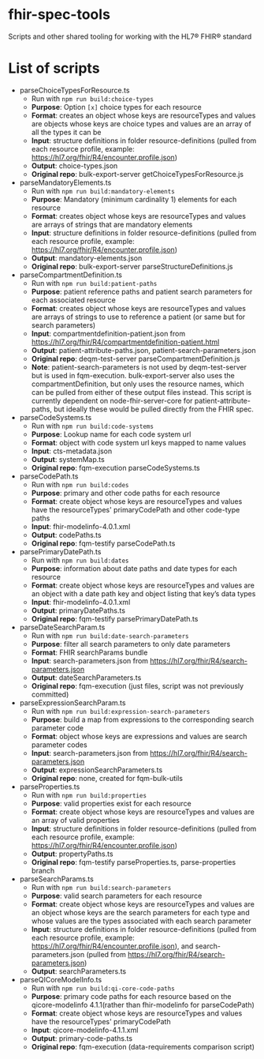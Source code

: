 # fhir-spec-tools

Scripts and other shared tooling for working with the HL7® FHIR® standard

# List of scripts

- parseChoiceTypesForResource.ts
  - Run with `npm run build:choice-types`
  - **Purpose**: Option `[x]` choice types for each resource
  - **Format**: creates an object whose keys are resourceTypes and values are objects whose keys are choice types and values are an array of all the types it can be
  - **Input**: structure definitions in folder resource-definitions (pulled from each resource profile, example: https://hl7.org/fhir/R4/encounter.profile.json)
  - **Output**: choice-types.json
  - **Original repo**: bulk-export-server getChoiceTypesForResource.js
- parseMandatoryElements.ts
  - Run with `npm run build:mandatory-elements`
  - **Purpose**: Mandatory (minimum cardinality 1) elements for each resource
  - **Format**: creates object whose keys are resourceTypes and values are arrays of strings that are mandatory elements
  - **Input**: structure definitions in folder resource-definitions (pulled from each resource profile, example: https://hl7.org/fhir/R4/encounter.profile.json)
  - **Output**: mandatory-elements.json
  - **Original repo**: bulk-export-server parseStructureDefinitions.js
- parseCompartmentDefinition.ts
  - Run with `npm run build:patient-paths`
  - **Purpose**: patient reference paths and patient search parameters for each associated resource
  - **Format**: creates object whose keys are resourceTypes and values are arrays of strings to use to reference a patient (or same but for search parameters)
  - **Input**: compartmentdefinition-patient.json from https://hl7.org/fhir/R4/compartmentdefinition-patient.html
  - **Output**: patient-attribute-paths.json, patient-search-parameters.json
  - **Original repo**: deqm-test-server parseCompartmentDefinition.js
  - **Note**: patient-search-parameters is not used by deqm-test-server but is used in fqm-execution. bulk-export-server also uses the compartmentDefinition, but only uses the resource names, which can be pulled from either of these output files instead. This script is currently dependent on node-fhir-server-core for patient-attribute-paths, but ideally these would be pulled directly from the FHIR spec.
- parseCodeSystems.ts
  - Run with `npm run build:code-systems`
  - **Purpose**: Lookup name for each code system url
  - **Format**: object with code system url keys mapped to name values
  - **Input**: cts-metadata.json
  - **Output**: systemMap.ts
  - **Original repo**: fqm-execution parseCodeSystems.ts
- parseCodePath.ts
  - Run with `npm run build:codes`
  - **Purpose**: primary and other code paths for each resource
  - **Format**: create object whose keys are resourceTypes and values have the resourceTypes' primaryCodePath and other code-type paths
  - **Input**: fhir-modelinfo-4.0.1.xml
  - **Output**: codePaths.ts
  - **Original repo**: fqm-testify parseCodePath.ts
- parsePrimaryDatePath.ts
  - Run with `npm run build:dates`
  - **Purpose**: information about date paths and date types for each resource
  - **Format**: create object whose keys are resourceTypes and values are an object with a date path key and object listing that key’s data types
  - **Input**: fhir-modelinfo-4.0.1.xml
  - **Output**: primaryDatePaths.ts
  - **Original repo**: fqm-testify parsePrimaryDatePath.ts
- parseDateSearchParam.ts
  - Run with `npm run build:date-search-parameters`
  - **Purpose**: filter all search parameters to only date parameters
  - **Format**: FHIR searchParams bundle
  - **Input**: search-parameters.json from https://hl7.org/fhir/R4/search-parameters.json
  - **Output**: dateSearchParameters.ts
  - **Original repo**: fqm-execution (just files, script was not previously committed)
- parseExpressionSearchParam.ts
  - Run with `npm run build:expression-search-parameters`
  - **Purpose**: build a map from expressions to the corresponding search parameter code
  - **Format**: object whose keys are expressions and values are search parameter codes
  - **Input**: search-parameters.json from https://hl7.org/fhir/R4/search-parameters.json
  - **Output**: expressionSearchParameters.ts
  - **Original repo**: none, created for fqm-bulk-utils
- parseProperties.ts
  - Run with `npm run build:properties`
  - **Purpose**: valid properties exist for each resource
  - **Format**: create object whose keys are resourceTypes and values are an array of valid properties
  - **Input**: structure definitions in folder resource-definitions (pulled from each resource profile, example: https://hl7.org/fhir/R4/encounter.profile.json)
  - **Output**: propertyPaths.ts
  - **Original repo**: fqm-testify parseProperties.ts, parse-properties branch
- parseSearchParams.ts
  - Run with `npm run build:search-parameters`
  - **Purpose**: valid search parameters for each resource
  - **Format**: create object whose keys are resourceTypes and values are an object whose keys are the search parameters for each type and whose values are the types associated with each search parameter
  - **Input**: structure definitions in folder resource-definitions (pulled from each resource profile, example: https://hl7.org/fhir/R4/encounter.profile.json), and search-parameters.json (pulled from https://hl7.org/fhir/R4/search-parameters.json)
  - **Output**: searchParameters.ts
- parseQICoreModelInfo.ts
  - Run with `npm run build:qi-core-code-paths`
  - **Purpose**: primary code paths for each resource based on the qicore-modelinfo 4.1.1(rather than fhir-modelinfo for parseCodePath)
  - **Format**: create object whose keys are resourceTypes and values have the resourceTypes' primaryCodePath
  - **Input**: qicore-modelinfo-4.1.1.xml
  - **Output**: primary-code-paths.ts
  - **Original repo**: fqm-execution (data-requirements comparison script)
